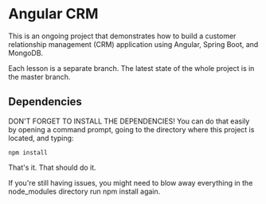 
# Angular  CRM

This is an ongoing project that demonstrates how to build a customer relationship management (CRM) application
using Angular, Spring Boot, and MongoDB.

Each lesson is a separate branch. The latest state of the whole project is in the master branch.

## Dependencies
DON'T FORGET TO INSTALL THE DEPENDENCIES! You can do that easily by opening a command prompt, going to
the directory where this project is located, and typing:

```
npm install
```

That's it. That should do it.

If you're still having issues, you might need to blow away everything in the node_modules directory
run npm install again.
